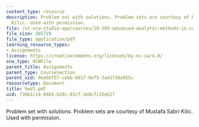 ```yaml
---
content_type: resource
description: Problem set with solutions. Problem sets are courtesy of Mustafa Sabri
  Kilic. Used with permission.
file: /ol-ocw-studio-app/courses/18-305-advanced-analytic-methods-in-science-and-engineering-fall-2004/73661c1484b5b28c81cf3e0cfc15eb2f_hwV1.pdf
file_size: 265729
file_type: application/pdf
learning_resource_types:
- Assignments
license: https://creativecommons.org/licenses/by-nc-sa/4.0/
ocw_type: OCWFile
parent_title: Assignments
parent_type: CourseSection
parent_uid: 4ee6bf57-cebb-661f-6ef5-3a42738a925c
resourcetype: Document
title: hwV1.pdf
uid: 73661c14-84b5-b28c-81cf-3e0cfc15eb2f
---
```

Problem set with solutions. Problem sets are courtesy of Mustafa Sabri Kilic. Used with permission.